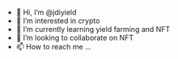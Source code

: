 - 👋 Hi, I’m @jdiyield
- 👀 I’m interested in crypto
- 🌱 I’m currently learning yield farming and NFT
- 💞️ I’m looking to collaborate on NFT
- 📫 How to reach me ...


